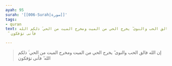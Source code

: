 ```yaml
---
ayah: 95
surah: '[[006-Surah|سورة]]'
tags:
- quran
text: إن الله فالق الحب والنوى ۖ يخرج الحي من الميت ومخرج الميت من الحي ۚ ذلكم الله
  ۖ فأنى تؤفكون

---
```

> إن الله فالق الحب والنوى ۖ يخرج الحي من الميت ومخرج الميت من الحي ۚ ذلكم الله ۖ فأنى تؤفكون
